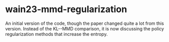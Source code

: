 # wain23-mmd-regularization

An initial version of the code, though the paper changed quite a lot from this version.
Instead of the KL--MMD comparison, it is now discussing the policy regularization methods that increase the entropy.
